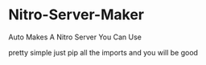 # Nitro-Server-Maker
Auto Makes A Nitro Server You Can Use

pretty simple just pip all the imports and you will be good
